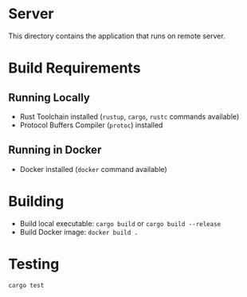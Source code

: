 # Server

This directory contains the application that runs on remote server.

# Build Requirements

## Running Locally

* Rust Toolchain installed (`rustup`, `cargo`, `rustc` commands available)
* Protocol Buffers Compiler (`protoc`) installed

## Running in Docker

* Docker installed (`docker` command available)

# Building

* Build local executable: `cargo build` or `cargo build --release`
* Build Docker image: `docker build .`

# Testing

`cargo test`
